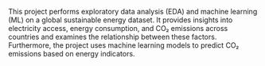 This project performs exploratory data analysis (EDA) and machine learning (ML) on a global sustainable energy dataset. It provides insights into electricity access, energy consumption, and CO₂ emissions across countries and examines the relationship between these factors. Furthermore, the project uses machine learning models to predict CO₂ emissions based on energy indicators.
